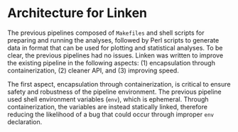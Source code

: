 # Architecture for Linken

The previous pipelines  composed of `Makefiles` and shell scripts for preparing and running the analyses, followed by Perl scripts to generate data in format that can be used for plotting and statistical analyses.
To be clear, the previous pipelines had no issues.
Linken was written to improve the existing pipeline in the following aspects: (1) encapsulation through containerization, (2) cleaner API, and (3) improving speed.

The first aspect, encapsulation through containerization, is critical to ensure safety and robustness of the pipeline environment.
The previous pipeline used shell environment variables (`env`), which is ephemeral.
Through containerization, the variables are instead statically linked, therefore reducing the likelihood of a bug that could occur through improper `env` declaration.
